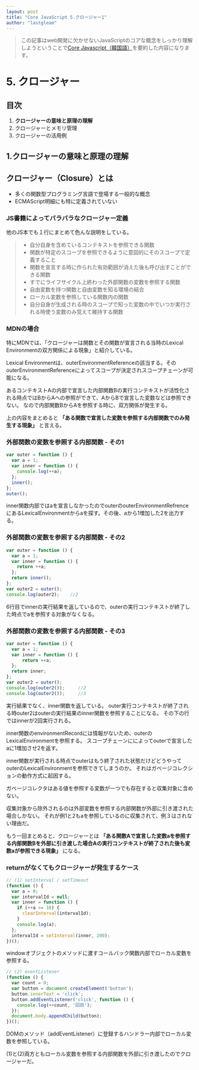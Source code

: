 ```yaml
---
layout: post
title: "Core JavaScript 5.クロージャー1"
author: "lastgleam"
---
```

> この記事はweb開発に欠かせないJavaScriptのコアな概念をしっかり理解しようということで[Core Javascript（韓国語）](https://wikibook.co.kr/corejs/?ckattempt=1)を要約した内容になります。

# 5. クロージャー

## 目次

1. **クロージャーの意味と原理の理解**
2. クロージャーとメモリ管理
3. クロージャーの活用例

## 1.クロージャーの意味と原理の理解

## クロージャー（Closure）とは

- 多くの関数型プログラミング言語で登場する一般的な概念
- ECMAScript明細にも特に定義されていない

### JS書籍によってバラバラなクロージャー定義

他のJS本でも１行にまとめて色んな説明をしている。

>  - 自分自身を含めているコンテキストを参照できる関数
>  - 関数が特定のスコープを参照できるように意図的にそのスコープで定義すること
> - 関数を宣言する時に作られた有効範囲が消えた後も呼び出すことができる関数
> - すでにライフサイクル上終わった外部関数の変数を参照する関数
> - 自由変数を持つ関数と自由変数を知る環境の結合
> - ローカル変数を参照している関数内の関数
> - 自分自身が生成される時のスコープで知った変数の中でいつか実行される時使う変数のみ覚えて維持する関数


### MDNの場合

特にMDNでは、「クロージャーは関数とその関数が宣言される当時のLexical Environmentの双方関係による現象」と紹介している。

Lexical Environmentは、outerEnvironmentReferenceの該当する。そのouterEnvironmentReferenceによってスコープが決定されスコープチェーンが可能になる。

あるコンテキストAの内部で宣言した内部関数Bの実行コンテキストが活性化される時点ではBからAへの参照ができて、AからBで宣言した変数などは参照できない。
なので内部関数BからAを参照する時に、双方関係が発生する。

上の内容をまとめると **「ある関数で宣言した変数を参照する内部関数でのみ発生する現象」** と言える。

### 外部関数の変数を参照する内部関数 - その1

```javascript
var outer = function () {
  var a = 1;
  var inner = function () {
    console.log(++a);
  };
  inner();
};
outer();
```

inner関数内部ではaを宣言しなかったのでouterのouterEnvironmentRefrenceにあるLexicalEnvironmentからaを探す。その後、aから1増加した2を出力する。

### 外部関数の変数を参照する内部関数 - その2

```javascript
var outer = function () {
  var a = 1;
  var inner = function () {
    return ++a;
  };
  return inner();
};
var outer2 = outer();
console.log(outer2);    //2
```

6行目でinnerの実行結果を返しているので、outerの実行コンテキストが終了した時点でaを参照する対象がなくなる。

### 外部関数の変数を参照する内部関数 - その3

```javascript
var outer = function () {
  var a = 1;
  var inner = function () {
      return ++a;
  };
  return inner;
};
var outer2 = outer();
console.log(outer2());     //2
console.log(outer2());     //3
```

実行結果でなく、inner関数を返している。
outer実行コンテキストが終了される時outer2はouterの実行結果のinner関数を参照することになる。
その下の行ではinnerが2回実行される。

inner関数のenvironmentRecordには情報がないため、outerのLexicalEnvironmentを参照する。
スコープチェーンにによってouterで宣言したaに1増加させ2を返す。

inner関数が実行される時点でouterはもう終了された状態だけどどうやってouterのLexicalEnvironmentを参照できてしまうのか。
それはガベージコレクションの動作方式に起因する。

ガベージコレクタはある値を参照する変数が一つでも存在すると収集対象に含めない。

収集対象から除外されるのは外部変数を参照する内部関数が外部に引き渡された場合しかない。
それが例1と2もaを参照しているのに収集されて、例３はされない理由だ。

もう一回まとめると、クロージャーとは
**「ある関数Aで宣言した変数aを参照する内部関数Bを外部に引き渡した場合Aの実行コンテキストが終了された後も変数aが参照できる現象」** になる。

### returnがなくてもクロージャーが発生するケース

```javascript
// (1) setInterval / setTimeout
(function () {
  var a = 0;
  var intervalId = null;
  var inner = function () {
    if (++a >= 10) {
      clearInterval(intervalId);
    }
    console.log(a);
  };
  intervalId = setInterval(inner, 200);
})();
```

windowオブジェクトのメソッドに渡すコールバック関数内部でローカル変数を参照する。

```javascript
// (2) eventListener
(function () {
  var count = 0;
  var button = document.createElement('button');
  button.innerText = 'click';
  button.addEventListener('click', function () {
    console.log(++count, '回目');
  });
  document.body.appendChild(button);
})();
```

DOMのメソッド（addEventListener）に登録するハンドラー内部でローカル変数を参照している。

(1)と(2)両方ともローカル変数を参照する内部関数を外部に引き渡したのでクロージャーだ。

